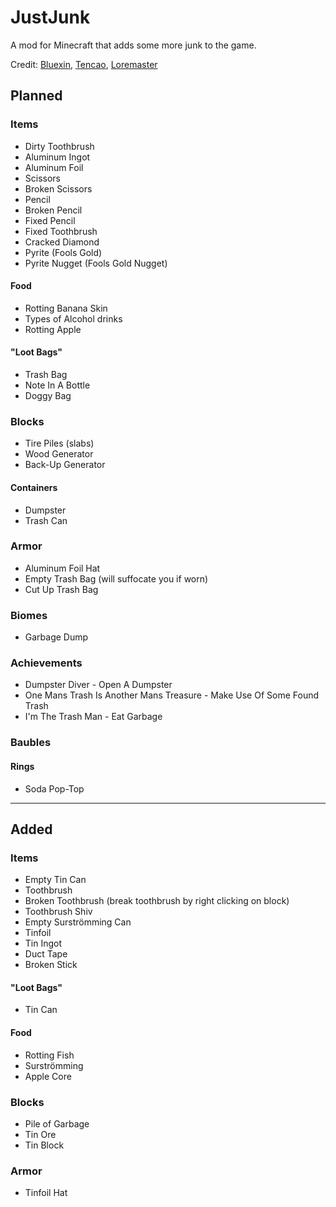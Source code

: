 # JustJunk
A mod for Minecraft that adds some more junk to the game.

Credit: [Bluexin](http://www.minecraftforum.net/members/Bluexin), [Tencao](http://www.minecraftforum.net/members/Tencao), [Loremaster](https://www.youtube.com/channel/UC3n-lKS-MYlunVtErgzSFZg)

## Planned

### Items
- Dirty Toothbrush
- Aluminum Ingot
- Aluminum Foil
- Scissors
- Broken Scissors
- Pencil
- Broken Pencil
- Fixed Pencil
- Fixed Toothbrush
- Cracked Diamond
- Pyrite (Fools Gold)
- Pyrite Nugget (Fools Gold Nugget)

#### Food
- Rotting Banana Skin
- Types of Alcohol drinks
- Rotting Apple

#### "Loot Bags"
- Trash Bag
- Note In A Bottle
- Doggy Bag

### Blocks
- Tire Piles (slabs)
- Wood Generator
- Back-Up Generator
#### Containers
- Dumpster
- Trash Can

### Armor
- Aluminum Foil Hat
- Empty Trash Bag (will suffocate you if worn)
- Cut Up Trash Bag

### Biomes
- Garbage Dump

### Achievements
- Dumpster Diver - Open A Dumpster
- One Mans Trash Is Another Mans Treasure - Make Use Of Some Found Trash
- I'm The Trash Man - Eat Garbage

### Baubles
#### Rings
- Soda Pop-Top

---

## Added
### Items
- Empty Tin Can
- Toothbrush
- Broken Toothbrush (break toothbrush by right clicking on block)
- Toothbrush Shiv
- Empty Surströmming Can
- Tinfoil
- Tin Ingot
- Duct Tape
- Broken Stick

#### "Loot Bags"
- Tin Can

#### Food
- Rotting Fish
- Surströmming
- Apple Core

### Blocks
- Pile of Garbage
- Tin Ore
- Tin Block

### Armor
- Tinfoil Hat
